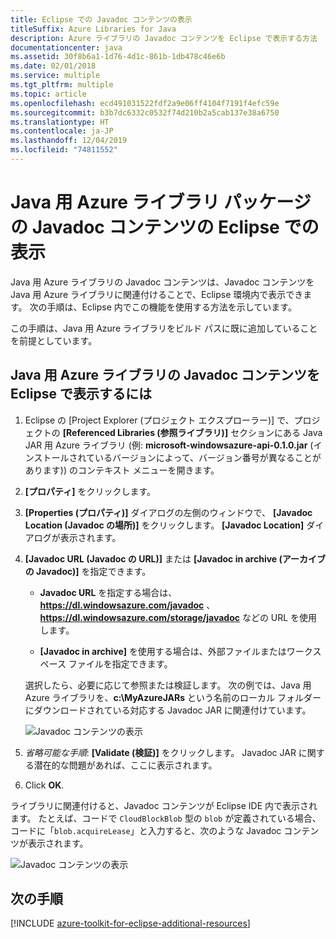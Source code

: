 ```yaml
---
title: Eclipse での Javadoc コンテンツの表示
titleSuffix: Azure Libraries for Java
description: Azure ライブラリの Javadoc コンテンツを Eclipse で表示する方法
documentationcenter: java
ms.assetid: 30f8b6a1-1d76-4d1c-861b-1db478c46e6b
ms.date: 02/01/2018
ms.service: multiple
ms.tgt_pltfrm: multiple
ms.topic: article
ms.openlocfilehash: ecd491031522fdf2a9e06ff4104f7191f4efc59e
ms.sourcegitcommit: b3b7dc6332c0532f74d210b2a5cab137e38a6750
ms.translationtype: HT
ms.contentlocale: ja-JP
ms.lasthandoff: 12/04/2019
ms.locfileid: "74811552"
---
```

# <a name="displaying-javadoc-content-in-eclipse-for-the-azure-libraries-package-for-java"></a>Java 用 Azure ライブラリ パッケージの Javadoc コンテンツの Eclipse での表示

Java 用 Azure ライブラリの Javadoc コンテンツは、Javadoc コンテンツを Java 用 Azure ライブラリに関連付けることで、Eclipse 環境内で表示できます。 次の手順は、Eclipse 内でこの機能を使用する方法を示しています。

この手順は、Java 用 Azure ライブラリをビルド パスに既に追加していることを前提としています。

## <a name="to-display-javadoc-content-in-eclipse-for-the-azure-libraries-for-java"></a>Java 用 Azure ライブラリの Javadoc コンテンツを Eclipse で表示するには

1. Eclipse の [Project Explorer (プロジェクト エクスプローラー)] で、プロジェクトの **[Referenced Libraries (参照ライブラリ)]** セクションにある Java JAR 用 Azure ライブラリ (例: **microsoft-windowsazure-api-0.1.0.jar** (インストールされているバージョンによって、バージョン番号が異なることがあります)) のコンテキスト メニューを開きます。

1. **[プロパティ]** をクリックします。

1. **[Properties (プロパティ)]** ダイアログの左側のウィンドウで、 **[Javadoc Location (Javadoc の場所)]** をクリックします。 **[Javadoc Location]** ダイアログが表示されます。

1. **[Javadoc URL (Javadoc の URL)]** または **[Javadoc in archive (アーカイブの Javadoc)]** を指定できます。

   * **Javadoc URL** を指定する場合は、  **https://dl.windowsazure.com/javadoc**  、  **https://dl.windowsazure.com/storage/javadoc** などの URL を使用します。

   * **[Javadoc in archive]** を使用する場合は、外部ファイルまたはワークスペース ファイルを指定できます。

   選択したら、必要に応じて参照または検証します。 次の例では、Java 用 Azure ライブラリを、**c:\MyAzureJARs** という名前のローカル フォルダーにダウンロードされている対応する Javadoc JAR に関連付けています。

   ![Javadoc コンテンツの表示][ic553487]

1. *省略可能な手順*: **[Validate (検証)]** をクリックします。 Javadoc JAR に関する潜在的な問題があれば、ここに表示されます。

1. Click **OK**.

ライブラリに関連付けると、Javadoc コンテンツが Eclipse IDE 内で表示されます。 たとえば、コードで `CloudBlockBlob` 型の `blob` が定義されている場合、コードに「`blob.acquireLease`」と入力すると、次のような Javadoc コンテンツが表示されます。

![Javadoc コンテンツの表示][ic553488]

## <a name="next-steps"></a>次の手順

[!INCLUDE [azure-toolkit-for-eclipse-additional-resources](../includes/azure-toolkit-for-eclipse-additional-resources.md)]

<!-- URL List -->

<!-- Legacy MSDN URL = https://msdn.microsoft.com/library/azure/hh698319.aspx -->

<!-- IMG List -->

[ic553487]: media/azure-toolkit-for-eclipse-displaying-javadoc-content-for-azure-libraries/ic553487.png
[ic553488]: media/azure-toolkit-for-eclipse-displaying-javadoc-content-for-azure-libraries/ic553488.png
